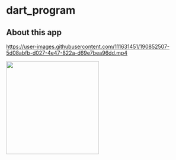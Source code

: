# dart_program

## About this app
https://user-images.githubusercontent.com/111631451/190852507-5d08abfb-d027-4e47-822a-d69e7bea96dd.mp4

<img src="https://user-images.githubusercontent.com/111631451/190852413-72b9cdc1-32a0-4b68-9c17-83e45f357b00.png" style="height:250px"/>
